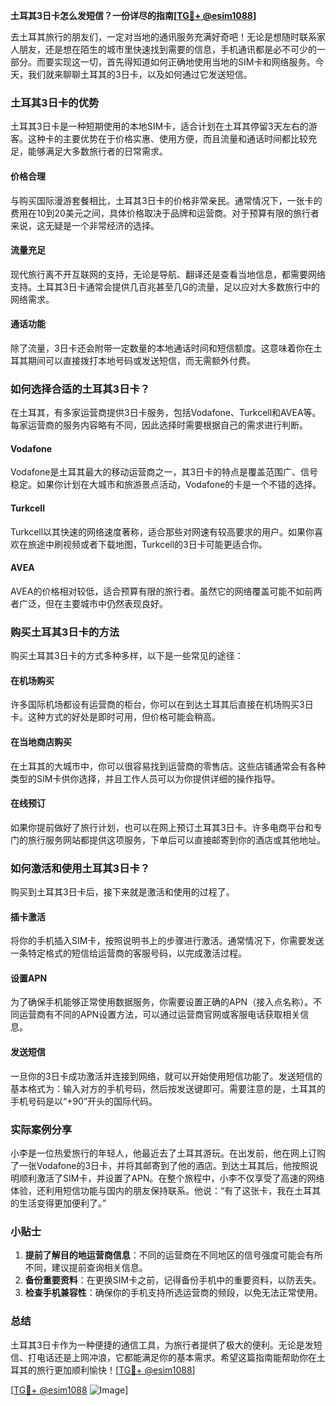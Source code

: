 **土耳其3日卡怎么发短信？一份详尽的指南[[TG💪+ @esim1088](https://t.me/s/esim1088)]**

去土耳其旅行的朋友们，一定对当地的通讯服务充满好奇吧！无论是想随时联系家人朋友，还是想在陌生的城市里快速找到需要的信息，手机通讯都是必不可少的一部分。而要实现这一切，首先得知道如何正确地使用当地的SIM卡和网络服务。今天，我们就来聊聊土耳其的3日卡，以及如何通过它发送短信。

### 土耳其3日卡的优势

土耳其3日卡是一种短期使用的本地SIM卡，适合计划在土耳其停留3天左右的游客。这种卡的主要优势在于价格实惠、使用方便，而且流量和通话时间都比较充足，能够满足大多数旅行者的日常需求。

#### 价格合理
与购买国际漫游套餐相比，土耳其3日卡的价格非常亲民。通常情况下，一张卡的费用在10到20美元之间，具体价格取决于品牌和运营商。对于预算有限的旅行者来说，这无疑是一个非常经济的选择。

#### 流量充足
现代旅行离不开互联网的支持，无论是导航、翻译还是查看当地信息，都需要网络支持。土耳其3日卡通常会提供几百兆甚至几G的流量，足以应对大多数旅行中的网络需求。

#### 通话功能
除了流量，3日卡还会附带一定数量的本地通话时间和短信额度。这意味着你在土耳其期间可以直接拨打本地号码或发送短信，而无需额外付费。

### 如何选择合适的土耳其3日卡？

在土耳其，有多家运营商提供3日卡服务，包括Vodafone、Turkcell和AVEA等。每家运营商的服务内容略有不同，因此选择时需要根据自己的需求进行判断。

#### Vodafone
Vodafone是土耳其最大的移动运营商之一，其3日卡的特点是覆盖范围广、信号稳定。如果你计划在大城市和旅游景点活动，Vodafone的卡是一个不错的选择。

#### Turkcell
Turkcell以其快速的网络速度著称，适合那些对网速有较高要求的用户。如果你喜欢在旅途中刷视频或者下载地图，Turkcell的3日卡可能更适合你。

#### AVEA
AVEA的价格相对较低，适合预算有限的旅行者。虽然它的网络覆盖可能不如前两者广泛，但在主要城市中仍然表现良好。

### 购买土耳其3日卡的方法

购买土耳其3日卡的方式多种多样，以下是一些常见的途径：

#### 在机场购买
许多国际机场都设有运营商的柜台，你可以在到达土耳其后直接在机场购买3日卡。这种方式的好处是即时可用，但价格可能会稍高。

#### 在当地商店购买
在土耳其的大城市中，你可以很容易找到运营商的零售店。这些店铺通常会有各种类型的SIM卡供你选择，并且工作人员可以为你提供详细的操作指导。

#### 在线预订
如果你提前做好了旅行计划，也可以在网上预订土耳其3日卡。许多电商平台和专门的旅行服务网站都提供这项服务，下单后可以直接邮寄到你的酒店或其他地址。

### 如何激活和使用土耳其3日卡？

购买到土耳其3日卡后，接下来就是激活和使用的过程了。

#### 插卡激活
将你的手机插入SIM卡，按照说明书上的步骤进行激活。通常情况下，你需要发送一条特定格式的短信给运营商的客服号码，以完成激活过程。

#### 设置APN
为了确保手机能够正常使用数据服务，你需要设置正确的APN（接入点名称）。不同运营商有不同的APN设置方法，可以通过运营商官网或客服电话获取相关信息。

#### 发送短信
一旦你的3日卡成功激活并连接到网络，就可以开始使用短信功能了。发送短信的基本格式为：输入对方的手机号码，然后按发送键即可。需要注意的是，土耳其的手机号码是以“+90”开头的国际代码。

### 实际案例分享

小李是一位热爱旅行的年轻人，他最近去了土耳其游玩。在出发前，他在网上订购了一张Vodafone的3日卡，并将其邮寄到了他的酒店。到达土耳其后，他按照说明顺利激活了SIM卡，并设置了APN。在整个旅程中，小李不仅享受了高速的网络体验，还利用短信功能与国内的朋友保持联系。他说：“有了这张卡，我在土耳其的生活变得更加便利了。”

### 小贴士

1. **提前了解目的地运营商信息**：不同的运营商在不同地区的信号强度可能会有所不同，建议提前查询相关信息。
2. **备份重要资料**：在更换SIM卡之前，记得备份手机中的重要资料，以防丢失。
3. **检查手机兼容性**：确保你的手机支持所选运营商的频段，以免无法正常使用。

### 总结

土耳其3日卡作为一种便捷的通信工具，为旅行者提供了极大的便利。无论是发短信、打电话还是上网冲浪，它都能满足你的基本需求。希望这篇指南能帮助你在土耳其的旅行更加顺利愉快！[[TG💪+ @esim1088](https://t.me/s/esim1088)]

[[TG💪+ @esim1088](https://t.me/s/esim1088) ![Image](https://i.postimg.cc/4NQfJmqS/Snipaste-2025-05-13-00-14-12.png)]